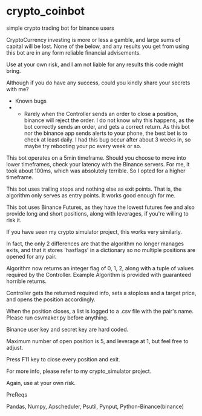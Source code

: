 # crypto_coinbot
simple crypto trading bot for binance users

CryptoCurrency investing is more or less a gamble, and large sums of capital will be lost. None of the below, and any results you get from using this bot are in any form reliable financial advisements.

Use at your own risk, and I am not liable for any results this code might bring.

Although if you do have any success, could you kindly share your secrets with me?


* Known bugs
* * Rarely when the Controller sends an order to close a position, binance will reject the order. I do not know why this happens, as the bot correctly sends an order, and gets a correct return. As this bot nor the binance app sends alerts to your phone, the best bet is to check at least daily. I had this bug occur after about 3 weeks in, so maybe try rebooting your pc every week or so.


This bot operates on a 5min timeframe. Should you choose to move into lower timeframes, check your latency with the Binance servers. For me, it took about 100ms, which was absolutely terrible. So I opted for a higher timeframe.

This bot uses trailing stops and nothing else as exit points. That is, the algorithm only serves as entry points. It works good enough for me.

This bot uses Binance Futures, as they have the lowest futures fee and also provide long and short positions, along with leverages, if you're willing to risk it.

If you have seen my crypto simulator project, this works very similarly.

In fact, the only 2 differences are that the algorithm no longer manages exits, and that it stores 'hasflags' in a dictionary so no multiple positions are opened for any pair.

Algorithm now returns an integer flag of 0, 1, 2, along with a tuple of values required by the Controller. Example Algorithm is provided with guaranteed horrible returns.

Controller gets the returned required info, sets a stoploss and a target price, and opens the position accordingly.

When the position closes, a list is logged to a .csv file with the pair's name. Please run csvmaker.py before anything.

Binance user key and secret key are hard coded.

Maximum number of open position is 5, and leverage at 1, but feel free to adjust.

Press F11 key to close every position and exit.

For more info, please refer to my crypto_simulator project.

Again, use at your own risk.

PreReqs

Pandas, Numpy, Apscheduler, Psutil, Pynput, Python-Binance(binance)
